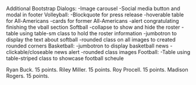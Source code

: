 

Additional Bootstrap Dialogs:
-Image carousel
-Social media button and modal in footer
Volleyball:
-Blockquote for press release
-hoverable table for All-Americans
-cards for former All-Americans
-alert congratulating finishing the vball section
Softball
-collapse to show and hide the roster
-table using table-sm class to hold the roster information
-jumbotron to display the text about softball
-rounded class on all images to created rounded corners
Basketball:
-jumbotron to display basketball news
-clickable/closeable news alert
-rounded class images
Football:
-Table using table-striped class to showcase football scheule

Ryan Buck. 15 points. 
Riley Miller. 15 points. 
Roy Procell. 15 points. 
Madison Rogers. 15 points.